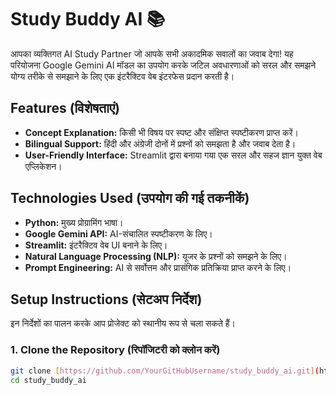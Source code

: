 # Study Buddy AI 📚

आपका व्यक्तिगत AI Study Partner जो आपके सभी अकादमिक सवालों का जवाब देगा! यह परियोजना Google Gemini AI मॉडल का उपयोग करके जटिल अवधारणाओं को सरल और समझने योग्य तरीके से समझाने के लिए एक इंटरैक्टिव वेब इंटरफेस प्रदान करती है।

## Features (विशेषताएं)
-   **Concept Explanation:** किसी भी विषय पर स्पष्ट और संक्षिप्त स्पष्टीकरण प्राप्त करें।
-   **Bilingual Support:** हिंदी और अंग्रेजी दोनों में प्रश्नों को समझता है और जवाब देता है।
-   **User-Friendly Interface:** Streamlit द्वारा बनाया गया एक सरल और सहज ज्ञान युक्त वेब एप्लिकेशन।

## Technologies Used (उपयोग की गई तकनीकें)
-   **Python:** मुख्य प्रोग्रामिंग भाषा।
-   **Google Gemini API:** AI-संचालित स्पष्टीकरण के लिए।
-   **Streamlit:** इंटरैक्टिव वेब UI बनाने के लिए।
-   **Natural Language Processing (NLP):** यूजर के प्रश्नों को समझने के लिए।
-   **Prompt Engineering:** AI से सर्वोत्तम और प्रासंगिक प्रतिक्रिया प्राप्त करने के लिए।

## Setup Instructions (सेटअप निर्देश)

इन निर्देशों का पालन करके आप प्रोजेक्ट को स्थानीय रूप से चला सकते हैं।

### 1. Clone the Repository (रिपॉजिटरी को क्लोन करें)
```bash
git clone [https://github.com/YourGitHubUsername/study_buddy_ai.git](https://github.com/YourGitHubUsername/study_buddy_ai.git)
cd study_buddy_ai